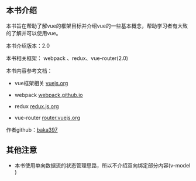 ## **本书介绍**

本书旨在帮助了解vue的框架目标并介绍vue的一些基本概念，帮助学习者有大致的了解并可以使用vue。

本书介绍版本：2.0

本书相关框架： webpack 、redux、vue-router\(2.0\)

本书内容参考文档：

* vue框架相关 [vuejs.org](http://vuejs.org/)
* webpack [webpack.github.io](http://webpack.github.io/docs/)
* redux [redux.js.org](http://redux.js.org/)

* vue-router [router.vuejs.org](http://router.vuejs.org/zh-cn/index.html)


作者github：[baka397](https://github.com/baka397)
## 其他注意

* 本书使用单向数据流的状态管理思路，所以不介绍双向绑定部分内容\(v-model \)

